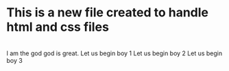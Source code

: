 # This is a new file created to handle html and css files
<br>
I am the god god is great.
Let us begin boy 1
Let us begin boy 2
Let us begin boy 3

